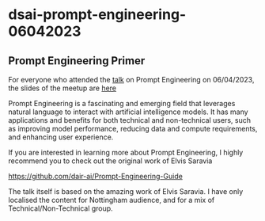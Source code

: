 # dsai-prompt-engineering-06042023
## Prompt Engineering Primer

For everyone who attended the [talk](https://www.meetup.com/nottingham-artificial-intelligence-meetup/events/kqlcctyfcgbjb/) on Prompt Engineering on 06/04/2023, the slides of the meetup are [here](https://github.com/Lazymindz/dsai-prompt-engineering-06042023)

Prompt Engineering is a fascinating and emerging field that leverages natural language to interact with artificial intelligence models. It has many applications and benefits for both technical and non-technical users, such as improving model performance, reducing data and compute requirements, and enhancing user experience.

If you are interested in learning more about Prompt Engineering, I highly recommend you to check out the original work of Elvis Saravia

https://github.com/dair-ai/Prompt-Engineering-Guide

The talk itself is based on the amazing work of Elvis Saravia. I have only localised the content for Nottingham audience, and for a mix of Technical/Non-Technical group.
